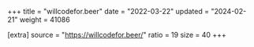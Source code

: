 +++
title = "willcodefor.beer"
date = "2022-03-22"
updated = "2024-02-21"
weight = 41086

[extra]
source = "https://willcodefor.beer/"
ratio = 19
size = 40
+++
